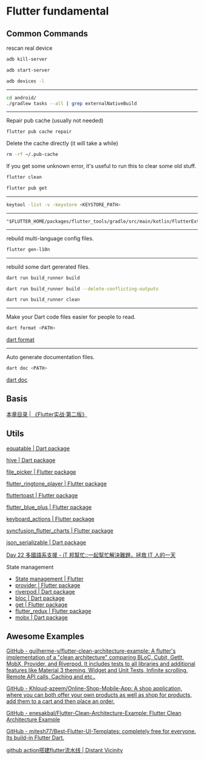 # Flutter fundamental

## Common Commands

rescan real device

```bash
adb kill-server
```

```bash
adb start-server
```

```bash
adb devices -l
```

---

```bash
cd android/
./gradlew tasks --all | grep externalNativeBuild
```

---

Repair pub cache (usually not needed)
```bash
flutter pub cache repair
```

Delete the cache directly (it will take a while)
```bash
rm -rf ~/.pub-cache
```

If you get some unknown error, it's useful to run this to clear some old stuff.
```bash
flutter clean
```

```bash
flutter pub get
```

---


```bash
keytool -list -v -keystore <KEYSTORE_PATH>
```

---

```
"$FLUTTER_HOME/packages/flutter_tools/gradle/src/main/kotlin/FlutterExtension.kt"
```

---

rebuild multi-language config files.
```bash
flutter gen-l10n
```

---

rebuild some dart gererated files.
```bash
dart run build_runner build
```

```bash
dart run build_runner build --delete-conflicting-outputs
```

```bash
dart run build_runner clean
```

---

Make your Dart code files easier for people to read.
```bash
dart format <PATH>
```
[dart format](https://dart.dev/tools/dart-format)

---

Auto generate documentation files.
```bash
dart doc <PATH>
```
[dart doc](https://dart.dev/tools/dart-doc)

## Basis

[本章目录 | 《Flutter实战·第二版》](https://book.flutterchina.club/chapter1/)

## Utils

[equatable | Dart package](https://pub.dev/packages/equatable)

[hive | Dart package](https://pub.dev/packages/hive)

[file\_picker | Flutter package](https://pub.dev/packages/file_picker)

[flutter\_ringtone\_player | Flutter package](https://pub.dev/packages/flutter_ringtone_player)

[fluttertoast | Flutter package](https://pub.dev/packages/fluttertoast)

[flutter\_blue\_plus | Flutter package](https://pub.dev/packages/flutter_blue_plus)

[keyboard\_actions | Flutter package](https://pub.dev/packages/keyboard_actions)

[syncfusion\_flutter\_charts | Flutter package](https://pub.dev/packages/syncfusion_flutter_charts)

[json\_serializable | Dart package](https://pub.dev/packages/json_serializable)

[Day 22 多國語系支援 - iT 邦幫忙::一起幫忙解決難題，拯救 IT 人的一天](https://ithelp.ithome.com.tw/articles/10345741)

State management
- [State management | Flutter](https://docs.flutter.dev/get-started/fundamentals/state-management)
- [provider | Flutter package](https://pub.dev/packages/provider)
- [riverpod | Dart package](https://pub.dev/packages/riverpod)
- [bloc | Dart package](https://pub.dev/packages/bloc)
- [get | Flutter package](https://pub.dev/packages/get)
- [flutter\_redux | Flutter package](https://pub.dev/packages/flutter_redux)
- [mobx | Dart package](https://pub.dev/packages/mobx)

## Awesome Examples

[GitHub - guilherme-v/flutter-clean-architecture-example: A flutter's implementation of a "clean architecture" comparing BLoC, Cubit, GetIt, MobX, Provider, and Riverpod. It includes tests to all libraries and additional features like Material 3 theming, Widget and Unit Tests, Infinite scrolling, Remote API calls, Caching and etc..](https://github.com/guilherme-v/flutter-clean-architecture-example)

[GitHub - Khloud-azeem/Online-Shop-Mobile-App: A shop application, where you can both offer your own products as well as shop for products, add them to a cart and then place an order.](https://github.com/Khloud-azeem/Online-Shop-Mobile-App)

[GitHub - enesakbal/Flutter-Clean-Architecture-Example: Flutter Clean Architecture Example](https://github.com/enesakbal/Flutter-Clean-Architecture-Example)

[GitHub - mitesh77/Best-Flutter-UI-Templates: completely free for everyone. Its build-in Flutter Dart.](https://github.com/mitesh77/Best-Flutter-UI-Templates)

[github action搭建flutter流水线 | Distant Vicinity](https://kzs.moe/blog/015-flutter-github-workflow)
